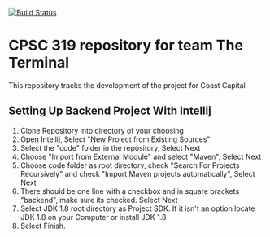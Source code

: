 [![Build Status](https://travis-ci.org/CPSC319-2017w1/coast.the-terminal.svg?branch=master)](https://travis-ci.org/CPSC319-2017w1/coast.the-terminal)

# CPSC 319 repository for team The Terminal

This repository tracks the development of the project for Coast Capital

## Setting Up Backend Project With Intellij
1. Clone Repository into directory of your choosing
2. Open Intellij, Select "New Project from Existing Sources"
3. Select the "code" folder in the repository, Select Next
4. Choose "Import from External Module" and select "Maven", Select Next
5. Choose code folder as root directory, check "Search For Projects Recursively" and check "Import Maven projects automatically", Select Next
6. There should be one line with a checkbox and in square brackets "backend", make sure its checked. Select Next
7. Select JDK 1.8 root directory as Project SDK. If it isn't an option locate JDK 1.8 on your Computer or install JDK 1.8
8. Select Finish.
